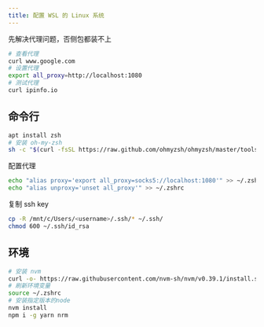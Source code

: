 ```yaml
---
title: 配置 WSL 的 Linux 系统
---
```


先解决代理问题，否侧包都装不上

```bash
# 查看代理
curl www.google.com
# 设置代理
export all_proxy=http://localhost:1080
# 测试代理
curl ipinfo.io
```

## 命令行

```bash
apt install zsh
# 安装 oh-my-zsh
sh -c "$(curl -fsSL https://raw.github.com/ohmyzsh/ohmyzsh/master/tools/install.sh)"
```

配置代理

```bash
echo "alias proxy='export all_proxy=socks5://localhost:1080'" >> ~/.zshrc
echo "alias unproxy='unset all_proxy'" >> ~/.zshrc
```

复制 ssh key

```bash
cp -R /mnt/c/Users/<username>/.ssh/* ~/.ssh/
chmod 600 ~/.ssh/id_rsa
```

## 环境

```bash
# 安装 nvm
curl -o- https://raw.githubusercontent.com/nvm-sh/nvm/v0.39.1/install.sh | bash
# 刷新环境变量
source ~/.zshrc
# 安装指定版本的node
nvm install
npm i -g yarn nrm
```
